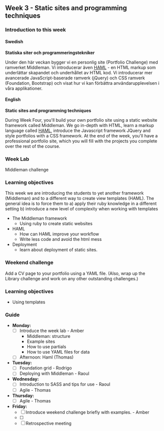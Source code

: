 ## Week 3 - Static sites and programming techniques
### Introduction to this week

#### Swedish
**Statiska siter och programmeringstekniker**

Under den här veckan bygger vi en personlig site (Portfolio Challenge) med ramverket Middleman. Vi introducerar även [HAML](http://haml.info/) - en HTML markup som underlättar skapandet och underhållet av HTML kod. Vi introducerar mer avancerade JavaScript-baserade ramverk (jQuery) och CSS ramverk (Foundation, Bootstrap) och visat hur vi kan förbättra användarupplevelsen i våra applikationer.

#### English
**Static sites and programming techniques**

During Week Four, you'll build your own portfolio site using a static website framework called Middleman. We go in-depth with HTML, learn a markup language called [HAML](http://haml.info/), introduce the Javascript framework JQuery and style portfolios with a CSS framework. At the end of the week, you'll have a professional portfolio site, which you will fill with the projects you complete over the rest of the course.

### Week Lab
Middleman challenge

### Learning objectives
This week we are introducing the students to yet another framework (Middleman) and to a different way to create view templates (HAML). The general idea is to force them to
a) apply their ruby knowledge in a different setting
b) introduce a new level of complexity when working with templates

* The Middleman framework
  - Using ruby to create static websites
* HAML
  - How can HAML improve your workflow
  - Write less code and avoid the html mess
* Deployment
  - learn about deployment of static sites.


### Weekend challenge
Add a CV page to your portfolio using a YAML file. (Also, wrap up the Library challenge and work on any other outstanding challenges.)

### Learning objectives
* Using templates

### Guide
- **Monday:**
  - [ ] Introduce the week lab - Amber
    - Middleman: structure
    - Example sites
    - How to use partials
    - How to use YAML files for data
  - [ ] Afternoon: Haml (Thomas)
- **Tuesday:**
  - [ ] Foundation grid - Rodrigo
  - [ ] Deploying with Middleman - Raoul
- **Wednesday:**
  - [ ] Introduction to SASS and tips for use - Raoul
  - [ ] Agile - Thomas
- **Thursday:**
  - [ ] Agile - Thomas
- **Friday:**
  - [ ] Introduce weekend challenge briefly with examples. - Amber
  - [ ]
  - [ ] Retrospective meeting
